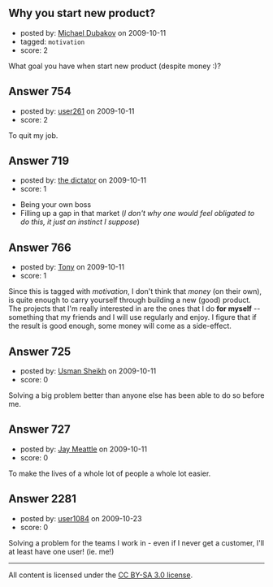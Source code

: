 ## Why you start new product?

- posted by: [Michael Dubakov](https://stackexchange.com/users/-1/323-michael-dubakov) on 2009-10-11
- tagged: `motivation`
- score: 2

What goal you have when start new product (despite money :)? 


## Answer 754

- posted by: [user261](https://stackexchange.com/users/-1/261-user261) on 2009-10-11
- score: 2

To quit my job.


## Answer 719

- posted by: [the dictator](https://stackexchange.com/users/-1/473-the-dictator) on 2009-10-11
- score: 1

 * Being your own boss
 * Filling up a gap in that market (*I don't why one would feel obligated to do this, it just an instinct I suppose*)


## Answer 766

- posted by: [Tony](https://stackexchange.com/users/-1/373-tony) on 2009-10-11
- score: 1

Since this is tagged with _motivation_, I don't think that _money_ (on their own), is quite enough to carry yourself through building a new (good) product. The projects that I'm really interested in are the ones that I do **for myself** -- something that my friends and I will use regularly and enjoy. I figure that if the result is good enough, some money will come as a side-effect.


## Answer 725

- posted by: [Usman Sheikh](https://stackexchange.com/users/-1/392-usman-sheikh) on 2009-10-11
- score: 0

Solving a big problem better than anyone else has been able to do so before me.


## Answer 727

- posted by: [Jay Meattle](https://stackexchange.com/users/-1/5-jay-meattle) on 2009-10-11
- score: 0

To make the lives of a whole lot of people a whole lot easier.


## Answer 2281

- posted by: [user1084](https://stackexchange.com/users/-1/1084-user1084) on 2009-10-23
- score: 0

Solving a problem for the teams I work in - even if I never get a customer, I'll at least have one user! (ie. me!)



---

All content is licensed under the [CC BY-SA 3.0 license](https://creativecommons.org/licenses/by-sa/3.0/).
